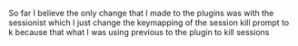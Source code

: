 So far I believe the only change that I made to the plugins was with the sessionist
which I just change the keymapping of the session kill prompt to k because that what
I was using previous to the plugin to kill sessions 
